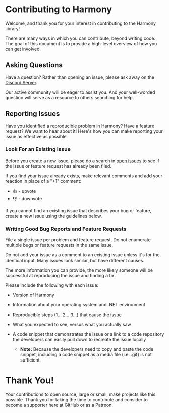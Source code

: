 # Contributing to Harmony

Welcome, and thank you for your interest in contributing to the Harmony library!

There are many ways in which you can contribute, beyond writing code. The goal of this document is to provide a high-level overview of how you can get involved.

## Asking Questions

Have a question? Rather than opening an issue, please ask away on the [Discord Server](https://discord.gg/xXgghXR).

Our active community will be eager to assist you. And your well-worded question will serve as a resource to others searching for help.

## Reporting Issues

Have you identified a reproducible problem in Harmony? Have a feature request? We want to hear about it! Here's how you can make reporting your issue as effective as possible.

### Look For an Existing Issue

Before you create a new issue, please do a search in [open issues](https://github.com/pardeike/Harmony/issues) to see if the issue or feature request has already been filed.

If you find your issue already exists, make relevant comments and add your reaction in place of a "+1" comment:

* 👍 - upvote
* 👎 - downvote

If you cannot find an existing issue that describes your bug or feature, create a new issue using the guidelines below.

### Writing Good Bug Reports and Feature Requests

File a single issue per problem and feature request. Do not enumerate multiple bugs or feature requests in the same issue.

Do not add your issue as a comment to an existing issue unless it's for the identical input. Many issues look similar, but have different causes.

The more information you can provide, the more likely someone will be successful at reproducing the issue and finding a fix.

Please include the following with each issue:

* Version of Harmony

* Information about your operating system and .NET environment

* Reproducible steps (1... 2... 3...) that cause the issue

* What you expected to see, versus what you actually saw

* A code snippet that demonstrates the issue or a link to a code repository the developers can easily pull down to recreate the issue locally

  * **Note:** Because the developers need to copy and paste the code snippet, including a code snippet as a media file (i.e. .gif) is not sufficient.

# Thank You!

Your contributions to open source, large or small, make projects like this possible. Thank you for taking the time to contribute and consider to become a supporter here at GitHub or as a Patreon.
